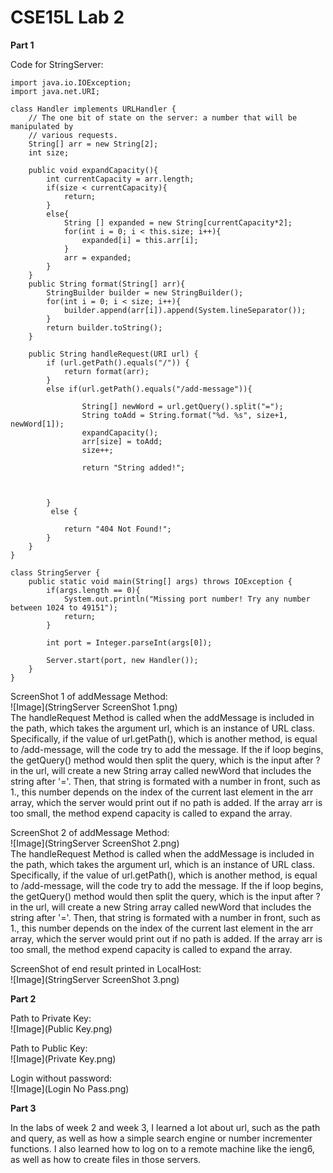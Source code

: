 # CSE15L Lab 2

**Part 1** <br>

Code for StringServer: <br>
```
import java.io.IOException;
import java.net.URI;

class Handler implements URLHandler {
    // The one bit of state on the server: a number that will be manipulated by
    // various requests.
    String[] arr = new String[2];
    int size;
    
    public void expandCapacity(){
        int currentCapacity = arr.length;
        if(size < currentCapacity){
            return;
        }
        else{
            String [] expanded = new String[currentCapacity*2];
            for(int i = 0; i < this.size; i++){
                expanded[i] = this.arr[i];
            }
            arr = expanded;
        }
    }
    public String format(String[] arr){
        StringBuilder builder = new StringBuilder();
        for(int i = 0; i < size; i++){
            builder.append(arr[i]).append(System.lineSeparator());
        }
        return builder.toString();
    }

    public String handleRequest(URI url) {
        if (url.getPath().equals("/")) {
            return format(arr);
        }
        else if(url.getPath().equals("/add-message")){
            
                String[] newWord = url.getQuery().split("=");
                String toAdd = String.format("%d. %s", size+1, newWord[1]);
                expandCapacity();
                arr[size] = toAdd;
                size++;

                return "String added!";
                
                

        }
         else {
            
            return "404 Not Found!";
        }
    }
}

class StringServer {
    public static void main(String[] args) throws IOException {
        if(args.length == 0){
            System.out.println("Missing port number! Try any number between 1024 to 49151");
            return;
        }

        int port = Integer.parseInt(args[0]);

        Server.start(port, new Handler());
    }
}
```
ScreenShot 1 of addMessage Method: <br>
![Image](StringServer ScreenShot 1.png) <br>
The handleRequest Method is called when the addMessage is included in the path, which takes the argument url, which is an instance of URL class. Specifically, if the value of url.getPath(), which is another method, is equal to /add-message, will the code try to add the message. If the if loop begins, the getQuery() method would then split the query, which is the input after ? in the url, will create a new String array called newWord that includes the string after '='. Then, that string is formated with a number in front, such as 1., this number depends on the index of the current last element in the arr array, which the server would print out if no path is added. If the array arr is too small, the method expend capacity is called to expand the array. <br>

ScreenShot 2 of addMessage Method: <br>
![Image](StringServer ScreenShot 2.png) <br>
The handleRequest Method is called when the addMessage is included in the path, which takes the argument url, which is an instance of URL class. Specifically, if the value of url.getPath(), which is another method, is equal to /add-message, will the code try to add the message. If the if loop begins, the getQuery() method would then split the query, which is the input after ? in the url, will create a new String array called newWord that includes the string after '='. Then, that string is formated with a number in front, such as 1., this number depends on the index of the current last element in the arr array, which the server would print out if no path is added. If the array arr is too small, the method expend capacity is called to expand the array. <br>

ScreenShot of end result printed in LocalHost: <br>
![Image](StringServer ScreenShot 3.png) <br>




**Part 2** <br>

Path to Private Key: <br>
![Image](Public Key.png) <br>

Path to Public Key: <br>
![Image](Private Key.png) <br>

Login without password: <br>
![Image](Login No Pass.png) <br>

**Part 3** <br>

In the labs of week 2 and week 3, I learned a lot about url, such as the path and query, as well as how a simple search engine or number incrementer functions. I also learned how to log on to a remote machine like the ieng6, as well as how to create files in those servers.
